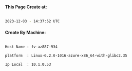 
   
#### This Page Create at:

```bash

2023-12-03 - 14:37:52 UTC

```

#### Create By Machine:

```bash

Host Name : fv-az887-934

platform  : Linux-6.2.0-1016-azure-x86_64-with-glibc2.35

Ip Local  : 10.1.0.53

```

